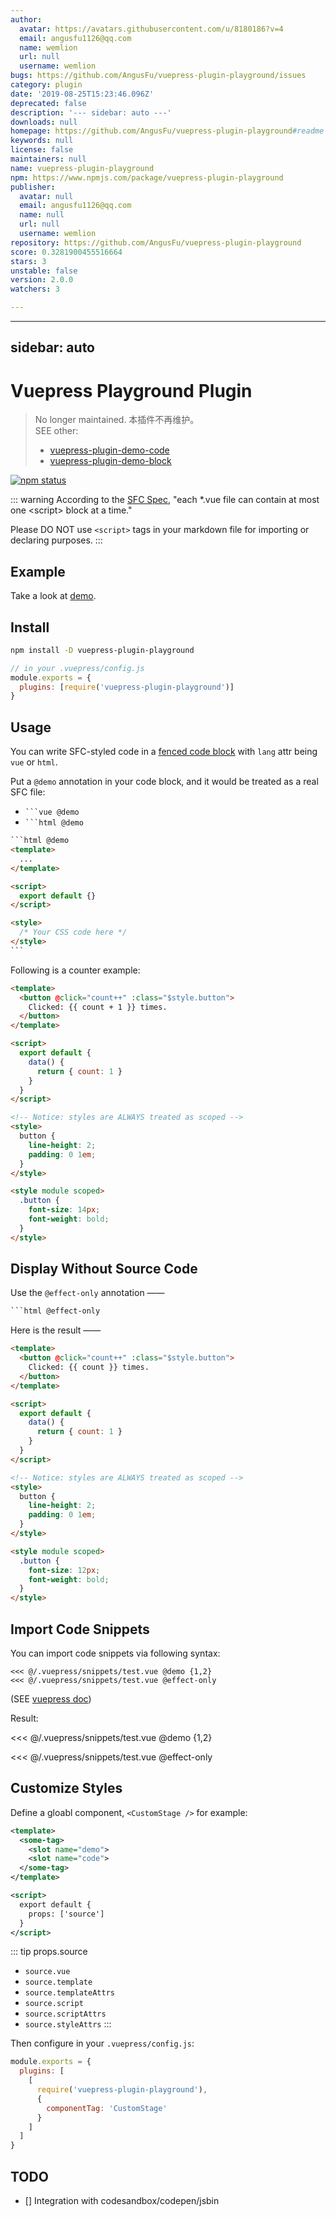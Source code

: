 ```yaml
---
author:
  avatar: https://avatars.githubusercontent.com/u/8180186?v=4
  email: angusfu1126@qq.com
  name: wemlion
  url: null
  username: wemlion
bugs: https://github.com/AngusFu/vuepress-plugin-playground/issues
category: plugin
date: '2019-08-25T15:23:46.096Z'
deprecated: false
description: '--- sidebar: auto ---'
downloads: null
homepage: https://github.com/AngusFu/vuepress-plugin-playground#readme
keywords: null
license: false
maintainers: null
name: vuepress-plugin-playground
npm: https://www.npmjs.com/package/vuepress-plugin-playground
publisher:
  avatar: null
  email: angusfu1126@qq.com
  name: null
  url: null
  username: wemlion
repository: https://github.com/AngusFu/vuepress-plugin-playground
score: 0.3281900455516664
stars: 3
unstable: false
version: 2.0.0
watchers: 3

---
```


---
sidebar: auto
---

# Vuepress Playground Plugin

> No longer maintained. 本插件不再维护。 <br>
> SEE other: <br>
> - [vuepress-plugin-demo-code](https://github.com/BuptStEve/vuepress-plugin-demo-code)
> - [vuepress-plugin-demo-block](https://github.com/xiguaxigua/vuepress-plugin-demo-block)



[![npm status](https://img.shields.io/npm/v/vuepress-plugin-playground.svg)](https://www.npmjs.org/package/vuepress-plugin-playground)

::: warning
According to the [SFC Spec](https://vue-loader.vuejs.org/spec.html#script), "each \*.vue file can contain at most one \<script\> block at a time."

Please DO NOT use `<script>` tags in your markdown file for importing or declaring purposes.
:::

## Example

Take a look at [demo](https://github.com/AngusFu/webgl-guide-reading).

## Install

```bash
npm install -D vuepress-plugin-playground
```

```js
// in your .vuepress/config.js
module.exports = {
  plugins: [require('vuepress-plugin-playground')]
}
```

## Usage

You can write SFC-styled code in a [fenced code block](https://spec.commonmark.org/0.28/#fenced-code-blocks) with `lang` attr being `vue` or `html`.

Put a `@demo` annotation in your code block, and it would be treated as a real SFC file:

- <code>\`\`\`vue @demo</code>
- <code>\`\`\`html @demo</code>

<!-- prettier-ignore -->
~~~html {2}
```html @demo
<template>
  ...
</template>

<script>
  export default {}
</script>

<style>
  /* Your CSS code here */
</style>
```
~~~

Following is a counter example:

```html @demo {11}
<template>
  <button @click="count++" :class="$style.button">
    Clicked: {{ count + 1 }} times.
  </button>
</template>

<script>
  export default {
    data() {
      return { count: 1 }
    }
  }
</script>

<!-- Notice: styles are ALWAYS treated as scoped -->
<style>
  button {
    line-height: 2;
    padding: 0 1em;
  }
</style>

<style module scoped>
  .button {
    font-size: 14px;
    font-weight: bold;
  }
</style>
```

## Display Without Source Code

Use the `@effect-only` annotation ——

<!-- prettier-ignore -->
~~~html {1}
```html @effect-only
~~~

Here is the result ——

```html @effect-only
<template>
  <button @click="count++" :class="$style.button">
    Clicked: {{ count }} times.
  </button>
</template>

<script>
  export default {
    data() {
      return { count: 1 }
    }
  }
</script>

<!-- Notice: styles are ALWAYS treated as scoped -->
<style>
  button {
    line-height: 2;
    padding: 0 1em;
  }
</style>

<style module scoped>
  .button {
    font-size: 12px;
    font-weight: bold;
  }
</style>
```

## Import Code Snippets

You can import code snippets via following syntax:

```{1,2}
<<< @/.vuepress/snippets/test.vue @demo {1,2}
<<< @/.vuepress/snippets/test.vue @effect-only
```

(SEE [vuepress doc](https://vuepress.vuejs.org/guide/markdown.html#import-code-snippets))

Result:

<<< @/.vuepress/snippets/test.vue @demo {1,2}

<<< @/.vuepress/snippets/test.vue @effect-only

## Customize Styles

Define a gloabl component, `<CustomStage />` for example:

```xml
<template>
  <some-tag>
    <slot name="demo">
    <slot name="code">
  </some-tag>
</template>

<script>
  export default {
    props: ['source']
  }
</script>
```

::: tip props.source

- `source.vue`
- `source.template`
- `source.templateAttrs`
- `source.script`
- `source.scriptAttrs`
- `source.styleAttrs`
  :::

Then configure in your `.vuepress/config.js`:

```js
module.exports = {
  plugins: [
    [
      require('vuepress-plugin-playground'),
      {
        componentTag: 'CustomStage'
      }
    ]
  ]
}
```

## TODO

- [] Integration with codesandbox/codepen/jsbin
